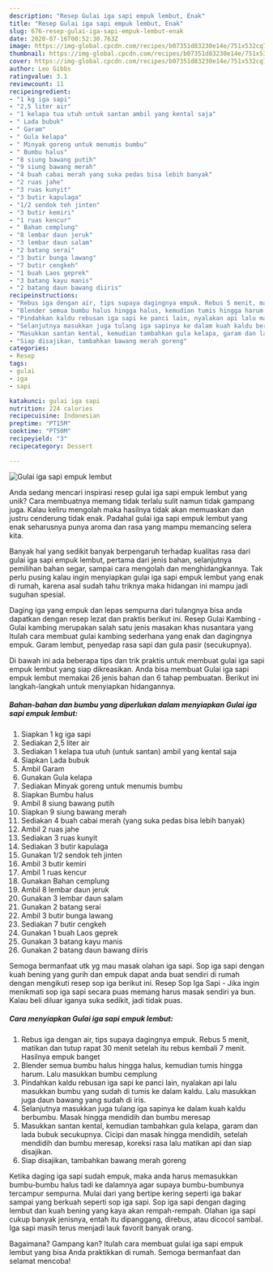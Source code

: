 ```yaml
---
description: "Resep Gulai iga sapi empuk lembut, Enak"
title: "Resep Gulai iga sapi empuk lembut, Enak"
slug: 676-resep-gulai-iga-sapi-empuk-lembut-enak
date: 2020-07-16T00:52:30.763Z
image: https://img-global.cpcdn.com/recipes/b07351d83230e14e/751x532cq70/gulai-iga-sapi-empuk-lembut-foto-resep-utama.jpg
thumbnail: https://img-global.cpcdn.com/recipes/b07351d83230e14e/751x532cq70/gulai-iga-sapi-empuk-lembut-foto-resep-utama.jpg
cover: https://img-global.cpcdn.com/recipes/b07351d83230e14e/751x532cq70/gulai-iga-sapi-empuk-lembut-foto-resep-utama.jpg
author: Leo Gibbs
ratingvalue: 3.1
reviewcount: 11
recipeingredient:
- "1 kg iga sapi"
- "2,5 liter air"
- "1 kelapa tua utuh untuk santan ambil yang kental saja"
- " Lada bubuk"
- " Garam"
- " Gula kelapa"
- " Minyak goreng untuk menumis bumbu"
- " Bumbu halus"
- "8 siung bawang putih"
- "9 siung bawang merah"
- "4 buah cabai merah yang suka pedas bisa lebih banyak"
- "2 ruas jahe"
- "3 ruas kunyit"
- "3 butir kapulaga"
- "1/2 sendok teh jinten"
- "3 butir kemiri"
- "1 ruas kencur"
- " Bahan cemplung"
- "8 lembar daun jeruk"
- "3 lembar daun salam"
- "2 batang serai"
- "3 butir bunga lawang"
- "7 butir cengkeh"
- "1 buah Laos geprek"
- "3 batang kayu manis"
- "2 batang daun bawang diiris"
recipeinstructions:
- "Rebus iga dengan air, tips supaya dagingnya empuk. Rebus 5 menit, matikan dan tutup rapat 30 menit setelah itu rebus kembali 7 menit. Hasilnya empuk banget"
- "Blender semua bumbu halus hingga halus, kemudian tumis hingga harum. Lalu masukkan bumbu cemplung"
- "Pindahkan kaldu rebusan iga sapi ke panci lain, nyalakan api lalu masukkan bumbu yang sudah di tumis ke dalam kaldu. Lalu masukkan juga daun bawang yang sudah di iris."
- "Selanjutnya masukkan juga tulang iga sapinya ke dalam kuah kaldu berbumbu. Masak hingga mendidih dan bumbu meresap"
- "Masukkan santan kental, kemudian tambahkan gula kelapa, garam dan lada bubuk secukupnya. Cicipi dan masak hingga mendidih, setelah mendidih dan bumbu meresap, koreksi rasa lalu matikan api dan siap disajikan."
- "Siap disajikan, tambahkan bawang merah goreng"
categories:
- Resep
tags:
- gulai
- iga
- sapi

katakunci: gulai iga sapi 
nutrition: 224 calories
recipecuisine: Indonesian
preptime: "PT15M"
cooktime: "PT50M"
recipeyield: "3"
recipecategory: Dessert

---
```



![Gulai iga sapi empuk lembut](https://img-global.cpcdn.com/recipes/b07351d83230e14e/751x532cq70/gulai-iga-sapi-empuk-lembut-foto-resep-utama.jpg)

Anda sedang mencari inspirasi resep gulai iga sapi empuk lembut yang unik? Cara membuatnya memang tidak terlalu sulit namun tidak gampang juga. Kalau keliru mengolah maka hasilnya tidak akan memuaskan dan justru cenderung tidak enak. Padahal gulai iga sapi empuk lembut yang enak seharusnya punya aroma dan rasa yang mampu memancing selera kita.

Banyak hal yang sedikit banyak berpengaruh terhadap kualitas rasa dari gulai iga sapi empuk lembut, pertama dari jenis bahan, selanjutnya pemilihan bahan segar, sampai cara mengolah dan menghidangkannya. Tak perlu pusing kalau ingin menyiapkan gulai iga sapi empuk lembut yang enak di rumah, karena asal sudah tahu triknya maka hidangan ini mampu jadi suguhan spesial.

Daging iga yang empuk dan lepas sempurna dari tulangnya bisa anda dapatkan dengan resep lezat dan praktis berikut ini. Resep Gulai Kambing - Gulai kambing merupakan salah satu jenis masakan khas nusantara yang Itulah cara membuat gulai kambing sederhana yang enak dan dagingnya empuk. Garam lembut, penyedap rasa sapi dan gula pasir (secukupnya).


Di bawah ini ada beberapa tips dan trik praktis untuk membuat gulai iga sapi empuk lembut yang siap dikreasikan. Anda bisa membuat Gulai iga sapi empuk lembut memakai 26 jenis bahan dan 6 tahap pembuatan. Berikut ini langkah-langkah untuk menyiapkan hidangannya.

<!--inarticleads1-->

##### Bahan-bahan dan bumbu yang diperlukan dalam menyiapkan Gulai iga sapi empuk lembut:

1. Siapkan 1 kg iga sapi
1. Sediakan 2,5 liter air
1. Sediakan 1 kelapa tua utuh (untuk santan) ambil yang kental saja
1. Siapkan  Lada bubuk
1. Ambil  Garam
1. Gunakan  Gula kelapa
1. Sediakan  Minyak goreng untuk menumis bumbu
1. Siapkan  Bumbu halus
1. Ambil 8 siung bawang putih
1. Siapkan 9 siung bawang merah
1. Sediakan 4 buah cabai merah (yang suka pedas bisa lebih banyak)
1. Ambil 2 ruas jahe
1. Sediakan 3 ruas kunyit
1. Sediakan 3 butir kapulaga
1. Gunakan 1/2 sendok teh jinten
1. Ambil 3 butir kemiri
1. Ambil 1 ruas kencur
1. Gunakan  Bahan cemplung
1. Ambil 8 lembar daun jeruk
1. Gunakan 3 lembar daun salam
1. Gunakan 2 batang serai
1. Ambil 3 butir bunga lawang
1. Sediakan 7 butir cengkeh
1. Gunakan 1 buah Laos geprek
1. Gunakan 3 batang kayu manis
1. Gunakan 2 batang daun bawang diiris


Semoga bermanfaat utk yg mau masak olahan iga sapi. Sop iga sapi dengan kuah bening yang gurih dan empuk dapat anda buat sendiri di rumah dengan mengikuti resep sop iga berikut ini. Resep Sop Iga Sapi - Jika ingin menikmati sop iga sapi secara puas memang harus masak sendiri ya bun. Kalau beli diluar iganya suka sedikit, jadi tidak puas. 

<!--inarticleads2-->

##### Cara menyiapkan Gulai iga sapi empuk lembut:

1. Rebus iga dengan air, tips supaya dagingnya empuk. Rebus 5 menit, matikan dan tutup rapat 30 menit setelah itu rebus kembali 7 menit. Hasilnya empuk banget
1. Blender semua bumbu halus hingga halus, kemudian tumis hingga harum. Lalu masukkan bumbu cemplung
1. Pindahkan kaldu rebusan iga sapi ke panci lain, nyalakan api lalu masukkan bumbu yang sudah di tumis ke dalam kaldu. Lalu masukkan juga daun bawang yang sudah di iris.
1. Selanjutnya masukkan juga tulang iga sapinya ke dalam kuah kaldu berbumbu. Masak hingga mendidih dan bumbu meresap
1. Masukkan santan kental, kemudian tambahkan gula kelapa, garam dan lada bubuk secukupnya. Cicipi dan masak hingga mendidih, setelah mendidih dan bumbu meresap, koreksi rasa lalu matikan api dan siap disajikan.
1. Siap disajikan, tambahkan bawang merah goreng


Ketika daging iga sapi sudah empuk, maka anda harus memasukkan bumbu-bumbu halus tadi ke dalamnya agar supaya bumbu-bumbunya tercampur sempurna. Mulai dari yang bertipe kering seperti iga bakar sampai yang berkuah seperti sop iga sapi. Sop iga sapi dengan daging lembut dan kuah bening yang kaya akan rempah-rempah. Olahan iga sapi cukup banyak jenisnya, entah itu dipanggang, direbus, atau dicocol sambal. Iga sapi masih terus menjadi lauk favorit banyak orang. 

Bagaimana? Gampang kan? Itulah cara membuat gulai iga sapi empuk lembut yang bisa Anda praktikkan di rumah. Semoga bermanfaat dan selamat mencoba!
